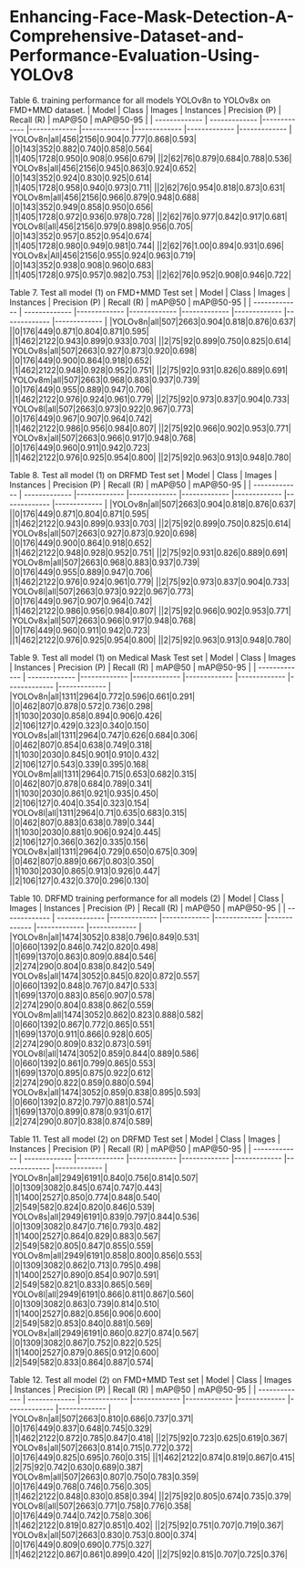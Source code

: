 # Enhancing-Face-Mask-Detection-A-Comprehensive-Dataset-and-Performance-Evaluation-Using-YOLOv8

Table 6. training performance for all models YOLOv8n to YOLOv8x on FMD+MMD dataset.
| Model  | Class | Images | Instances | Precision (P) | Recall (R) | mAP@50	| mAP@50-95 |
| ------------- | ------------- |------------- |------------- |------------- |------------- |------------- |------------- |
|YOLOv8n|all|456|2156|0.904|0.777|0.868|0.593|
||0|143|352|0.882|0.740|0.858|0.564|
||1|405|1728|0.950|0.908|0.956|0.679|
||2|62|76|0.879|0.684|0.788|0.536|
|YOLOv8s|all|456|2156|0.945|0.863|0.924|0.652|
||0|143|352|0.924|0.830|0.925|0.614|
||1|405|1728|0.958|0.940|0.973|0.711|
||2|62|76|0.954|0.818|0.873|0.631|
|YOLOv8m|all|456|2156|0.966|0.879|0.948|0.688|
||0|143|352|0.949|0.858|0.950|0.656|
||1|405|1728|0.972|0.936|0.978|0.728|
||2|62|76|0.977|0.842|0.917|0.681|
|YOLOv8l|all|456|2156|0.979|0.898|0.956|0.705|
||0|143|352|0.957|0.852|0.954|0.674|
||1|405|1728|0.980|0.949|0.981|0.744|
||2|62|76|1.00|0.894|0.931|0.696|
|YOLOv8x|All|456|2156|0.955|0.924|0.963|0.719|
||0|143|352|0.938|0.908|0.960|0.683|
||1|405|1728|0.975|0.957|0.982|0.753|
||2|62|76|0.952|0.908|0.946|0.722|

Table 7. Test all model (1) on FMD+MMD Test set 
| Model  | Class | Images | Instances | Precision (P) | Recall (R) | mAP@50	| mAP@50-95 |
| ------------- | ------------- |------------- |------------- |------------- |------------- |------------- |------------- |
|YOLOv8n|all|507|2663|0.904|0.818|0.876|0.637|
||0|176|449|0.871|0.804|0.871|0.595|
||1|462|2122|0.943|0.899|0.933|0.703|
||2|75|92|0.899|0.750|0.825|0.614|
|YOLOv8s|all|507|2663|0.927|0.873|0.920|0.698|
||0|176|449|0.900|0.864|0.918|0.652|
||1|462|2122|0.948|0.928|0.952|0.751|
||2|75|92|0.931|0.826|0.889|0.691|
|YOLOv8m|all|507|2663|0.968|0.883|0.937|0.739|
||0|176|449|0.955|0.889|0.947|0.706|
||1|462|2122|0.976|0.924|0.961|0.779|
||2|75|92|0.973|0.837|0.904|0.733|
|YOLOv8l|all|507|2663|0.973|0.922|0.967|0.773|
||0|176|449|0.967|0.907|0.964|0.742|
||1|462|2122|0.986|0.956|0.984|0.807|
||2|75|92|0.966|0.902|0.953|0.771|
|YOLOv8x|all|507|2663|0.966|0.917|0.948|0.768|
||0|176|449|0.960|0.911|0.942|0.723|
||1|462|2122|0.976|0.925|0.954|0.800|
||2|75|92|0.963|0.913|0.948|0.780|


Table 8. Test all model (1) on DRFMD Test set
| Model  | Class | Images | Instances | Precision (P) | Recall (R) | mAP@50	| mAP@50-95 |
| ------------- | ------------- |------------- |------------- |------------- |------------- |------------- |------------- |
|YOLOv8n|all|507|2663|0.904|0.818|0.876|0.637|
||0|176|449|0.871|0.804|0.871|0.595|
||1|462|2122|0.943|0.899|0.933|0.703|
||2|75|92|0.899|0.750|0.825|0.614|
|YOLOv8s|all|507|2663|0.927|0.873|0.920|0.698|
||0|176|449|0.900|0.864|0.918|0.652|
||1|462|2122|0.948|0.928|0.952|0.751|
||2|75|92|0.931|0.826|0.889|0.691|
|YOLOv8m|all|507|2663|0.968|0.883|0.937|0.739|
||0|176|449|0.955|0.889|0.947|0.706|
||1|462|2122|0.976|0.924|0.961|0.779|
||2|75|92|0.973|0.837|0.904|0.733|
|YOLOv8l|all|507|2663|0.973|0.922|0.967|0.773|
||0|176|449|0.967|0.907|0.964|0.742|
||1|462|2122|0.986|0.956|0.984|0.807|
||2|75|92|0.966|0.902|0.953|0.771|
|YOLOv8x|all|507|2663|0.966|0.917|0.948|0.768|
||0|176|449|0.960|0.911|0.942|0.723|
||1|462|2122|0.976|0.925|0.954|0.800|
||2|75|92|0.963|0.913|0.948|0.780|

Table 9. Test all model (1) on Medical Mask Test set
| Model  | Class | Images | Instances | Precision (P) | Recall (R) | mAP@50	| mAP@50-95 |
| ------------- | ------------- |------------- |------------- |------------- |------------- |------------- |------------- |
|YOLOv8n|all|1311|2964|0.772|0.596|0.661|0.291|
||0|462|807|0.878|0.572|0.736|0.298|
||1|1030|2030|0.858|0.894|0.906|0.426|
||2|106|127|0.429|0.323|0.340|0.150|
|YOLOv8s|all|1311|2964|0.747|0.626|0.684|0.306|
||0|462|807|0.854|0.638|0.749|0.318|
||1|1030|2030|0.845|0.901|0.910|0.432|
||2|106|127|0.543|0.339|0.395|0.168|
|YOLOv8m|all|1311|2964|0.715|0.653|0.682|0.315|
||0|462|807|0.878|0.684|0.789|0.341|
||1|1030|2030|0.861|0.921|0.935|0.450|
||2|106|127|0.404|0.354|0.323|0.154|
|YOLOv8l|all|1311|2964|0.71|0.635|0.683|0.315|
||0|462|807|0.883|0.638|0.789|0.344|
||1|1030|2030|0.881|0.906|0.924|0.445|
||2|106|127|0.366|0.362|0.335|0.156|
|YOLOv8x|all|1311|2964|0.729|0.650|0.675|0.309|
||0|462|807|0.889|0.667|0.803|0.350|
||1|1030|2030|0.865|0.913|0.926|0.447|
||2|106|127|0.432|0.370|0.296|0.130|

Table 10.  DRFMD training performance for all models (2)
| Model  | Class | Images | Instances | Precision (P) | Recall (R) | mAP@50	| mAP@50-95 |
| ------------- | ------------- |------------- |------------- |------------- |------------- |------------- |------------- |
|YOLOv8n|all|1474|3052|0.838|0.796|0.849|0.531|
||0|660|1392|0.846|0.742|0.820|0.498|
||1|699|1370|0.863|0.809|0.884|0.546|
||2|274|290|0.804|0.838|0.842|0.549|
|YOLOv8s|all|1474|3052|0.845|0.820|0.872|0.557|
||0|660|1392|0.848|0.767|0.847|0.533|
||1|699|1370|0.883|0.856|0.907|0.578|
||2|274|290|0.804|0.838|0.862|0.559|
|YOLOv8m|all|1474|3052|0.862|0.823|0.888|0.582|
||0|660|1392|0.867|0.772|0.865|0.551|
||1|699|1370|0.911|0.866|0.928|0.605|
||2|274|290|0.809|0.832|0.873|0.591|
|YOLOv8l|all|1474|3052|0.859|0.844|0.889|0.586|
||0|660|1392|0.861|0.799|0.865|0.553|
||1|699|1370|0.895|0.875|0.922|0.612|
||2|274|290|0.822|0.859|0.880|0.594|
|YOLOv8x|all|1474|3052|0.859|0.838|0.895|0.593|
||0|660|1392|0.872|0.797|0.881|0.574|
||1|699|1370|0.899|0.878|0.931|0.617|
||2|274|290|0.807|0.838|0.874|0.589|

Table 11.  Test all model (2) on DRFMD Test set 
| Model  | Class | Images | Instances | Precision (P) | Recall (R) | mAP@50	| mAP@50-95 |
| ------------- | ------------- |------------- |------------- |------------- |------------- |------------- |------------- |
|YOLOv8n|all|2949|6191|0.840|0.756|0.814|0.507|
||0|1309|3082|0.845|0.674|0.747|0.443|
||1|1400|2527|0.850|0.774|0.848|0.540|
||2|549|582|0.824|0.820|0.846|0.539|
|YOLOv8s|all|2949|6191|0.839|0.797|0.844|0.536|
||0|1309|3082|0.847|0.716|0.793|0.482|
||1|1400|2527|0.864|0.829|0.883|0.567|
||2|549|582|0.805|0.847|0.855|0.559|
|YOLOv8m|all|2949|6191|0.858|0.800|0.856|0.553|
||0|1309|3082|0.862|0.713|0.795|0.498|
||1|1400|2527|0.890|0.854|0.907|0.591|
||2|549|582|0.821|0.833|0.865|0.569|
|YOLOv8l|all|2949|6191|0.866|0.811|0.867|0.560|
||0|1309|3082|0.863|0.739|0.814|0.510|
||1|1400|2527|0.882|0.856|0.906|0.600|
||2|549|582|0.853|0.840|0.881|0.569|
|YOLOv8x|all|2949|6191|0.860|0.827|0.874|0.567|
||0|1309|3082|0.867|0.752|0.822|0.525|
||1|1400|2527|0.879|0.865|0.912|0.600|
||2|549|582|0.833|0.864|0.887|0.574|

Table 12.  Test all model (2) on FMD+MMD Test set 
| Model  | Class | Images | Instances | Precision (P) | Recall (R) | mAP@50	| mAP@50-95 |
| ------------- | ------------- |------------- |------------- |------------- |------------- |------------- |------------- |
|YOLOv8n|all|507|2663|0.810|0.686|0.737|0.371|
||0|176|449|0.837|0.648|0.745|0.329|
||1|462|2122|0.872|0.785|0.847|0.418|
||2|75|92|0.723|0.625|0.619|0.367|
|YOLOv8s|all|507|2663|0.814|0.715|0.772|0.372|
||0|176|449|0.825|0.695|0.760|0.315|
||1|462|2122|0.874|0.819|0.867|0.415|
||2|75|92|0.742|0.630|0.689|0.387|
|YOLOv8m|all|507|2663|0.807|0.750|0.783|0.359|
||0|176|449|0.768|0.746|0.756|0.305|
||1|462|2122|0.848|0.830|0.858|0.394|
||2|75|92|0.805|0.674|0.735|0.379|
|YOLOv8l|all|507|2663|0.771|0.758|0.776|0.358|
||0|176|449|0.744|0.742|0.758|0.306|
||1|462|2122|0.819|0.827|0.851|0.402|
||2|75|92|0.751|0.707|0.719|0.367|
|YOLOv8x|all|507|2663|0.830|0.753|0.800|0.374|
||0|176|449|0.809|0.690|0.775|0.327|
||1|462|2122|0.867|0.861|0.899|0.420|
||2|75|92|0.815|0.707|0.725|0.376|
